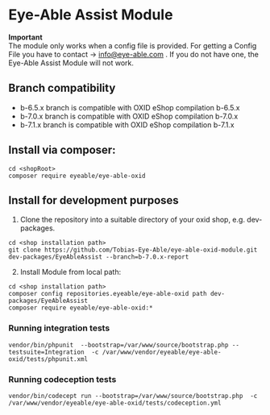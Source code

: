 # Eye-Able Assist Module

**Important** <br>
The module only works when a config file is provided. For getting a Config File you have to contact -> info@eye-able.com . If you do not have one, the Eye-Able Assist Module will not work.

## Branch compatibility

* b-6.5.x branch is compatible with OXID eShop compilation b-6.5.x
* b-7.0.x branch is compatible with OXID eShop compilation b-7.0.x
* b-7.1.x branch is compatible with OXID eShop compilation b-7.1.x

## Install via composer: 
```
cd <shopRoot>
composer require eyeable/eye-able-oxid
```

## Install for development purposes
1. Clone the repository into a suitable directory of your oxid shop, e.g. dev-packages.
```
cd <shop installation path>
git clone https://github.com/Tobias-Eye-Able/eye-able-oxid-module.git dev-packages/EyeAbleAssist --branch=b-7.0.x-report
```
2. Install Module from local path:
```
cd <shop installation path>
composer config repositories.eyeable/eye-able-oxid path dev-packages/EyeAbleAssist
composer require eyeable/eye-able-oxid:*
```
### Running integration tests

 ```
 vendor/bin/phpunit  --bootstrap=/var/www/source/bootstrap.php --testsuite=Integration  -c /var/www/vendor/eyeable/eye-able-oxid/tests/phpunit.xml 
 ```

### Running codeception tests
```
vendor/bin/codecept run --bootstrap=/var/www/source/bootstrap.php  -c /var/www/vendor/eyeable/eye-able-oxid/tests/codeception.yml
```
